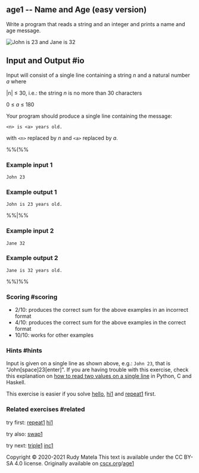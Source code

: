 age1 -- Name and Age (easy version)
-----------------------------------

Write a program that reads a string and an integer
and prints a name and age message.

![John is 23 and Jane is 32](/age.svg)

## Input and Output  #io

Input will consist of a single line containing
a string _n_ and a natural number _a_ where

|n| ≤ 30, i.e.: the string _n_ is no more than 30 characters

0 ≤ _a_ ≤ 180

Your program should produce a single line containing the message:

	<n> is <a> years old.

with `<n>` replaced by _n_ and `<a>` replaced by _a_.


%%(%%

### Example input 1

	John 23

### Example output 1

	John is 23 years old.

%%|%%

### Example input 2

	Jane 32

### Example output 2

	Jane is 32 years old.

%%)%%


### Scoring  #scoring

*  2/10: produces the correct sum for the above examples in an incorrect format
*  4/10: produces the correct sum for the above examples in the correct format
* 10/10: works for other examples


### Hints  #hints

Input is given on a single line as shown above, e.g.: `John 23`,
that is "John[space]23[enter]".
If you are having trouble with this exercise,
check this explanation on
[how to read two values on a single line](https://cscx.org/programming-basics#multi-io)
in Python, C and Haskell.

This exercise is easier if you solve
[hello](/hello), [hi1](/hi1) and [repeat1](/repeat1) first.


### Related exercises  #related

try first: [repeat1](/repeat1) [hi1](/hi1)

try also: [swap1](/swap1)

try next: [triple1](/triple1) [inc1](/inc1)


Copyright © 2020-2021  Rudy Matela
This text is available under the CC BY-SA 4.0 license.
Originally available on [cscx.org](https://cscx.org)/[age1](https://cscx.org/age1)
